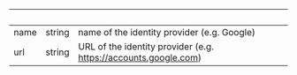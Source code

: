 <!-- Code generated for API Clients. DO NOT EDIT. -->

| &nbsp; | &nbsp; | &nbsp; |
|---|---|---|
| name | string | name of the identity provider (e.g. Google) |
| url | string | URL of the identity provider (e.g. https://accounts.google.com) |
